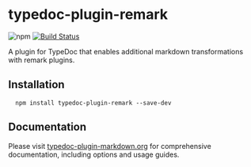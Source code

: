 # typedoc-plugin-remark

![npm](https://img.shields.io/npm/v/typedoc-plugin-remark%2Fnext?&logo=npm) [![Build Status](https://github.com/tgreyuk/typedoc-plugin-markdown/actions/workflows/ci.yml/badge.svg?branch=next)](https://github.com/tgreyuk/typedoc-plugin-markdown/actions/workflows/ci.yml)

A plugin for TypeDoc that enables additional markdown transformations with remark plugins.

## Installation

```shell
  npm install typedoc-plugin-remark --save-dev
  ```

## Documentation

Please visit [typedoc-plugin-markdown.org](https://typedoc-plugin-markdown.org/plugins/remark) for comprehensive documentation, including options and usage guides.